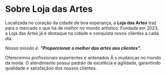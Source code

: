 <!DOCTYPE html
<html lang="pt-br>
<head>
      <meta charset="UTF-8">
      <title>Loja Das Artes</title>
      <link rel="stylisheet" href="style.css"> 
 </head>

 <body>
   <h1>Sobre Loja das Artes</h1>

   <p>Localizada no coração da cidade de boa esperança, a <strong>Loja das Artes</strong> traz para o mercado o que há de melhor no mundo artístico. Fundada em 2023, a Loja das Artes já é destaque na cidade e conquista novos clientes a cada dia.</p>

   <p  id="missao"><em>Nossa missão é: <strong>"Proporcionar o melhor das artes aos clientes".</strong></em></p>

<p>Oferecemos profissionais experientes e antenados Ã s mudanças no mundo da moda. O atendimento possui padrão de excelẽcia e agilidade, garantindo qualidade e satisfaçãoo dos nossos clientes.</p>
 </body>
  
</html>
